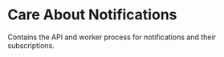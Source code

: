 # Care About Notifications

Contains the API and worker process for notifications and their subscriptions.
